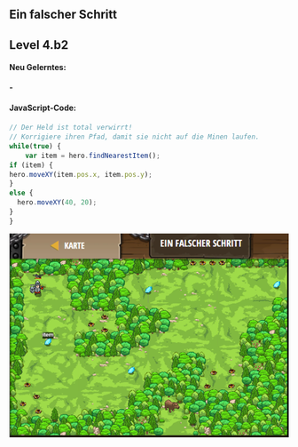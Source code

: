 ## **Ein falscher Schritt**
## Level 4.b2

#### Neu Gelerntes:
<b>-</b>

[comment]: <> (Was wurde gelernt und wie funktioniert die Technik?)

#### JavaScript-Code:
```js
// Der Held ist total verwirrt!
// Korrigiere ihren Pfad, damit sie nicht auf die Minen laufen.  
while(true) {
    var item = hero.findNearestItem();
if (item) {
hero.moveXY(item.pos.x, item.pos.y);
}  
else {
  hero.moveXY(40, 20);
}
}
```
![image](lvl4_b2.png)